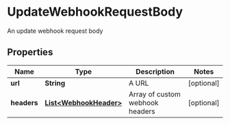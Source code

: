 

# UpdateWebhookRequestBody

An update webhook request body

## Properties

| Name | Type | Description | Notes |
|------------ | ------------- | ------------- | -------------|
|**url** | **String** | A URL |  [optional] |
|**headers** | [**List&lt;WebhookHeader&gt;**](WebhookHeader.md) | Array of custom webhook headers |  [optional] |




